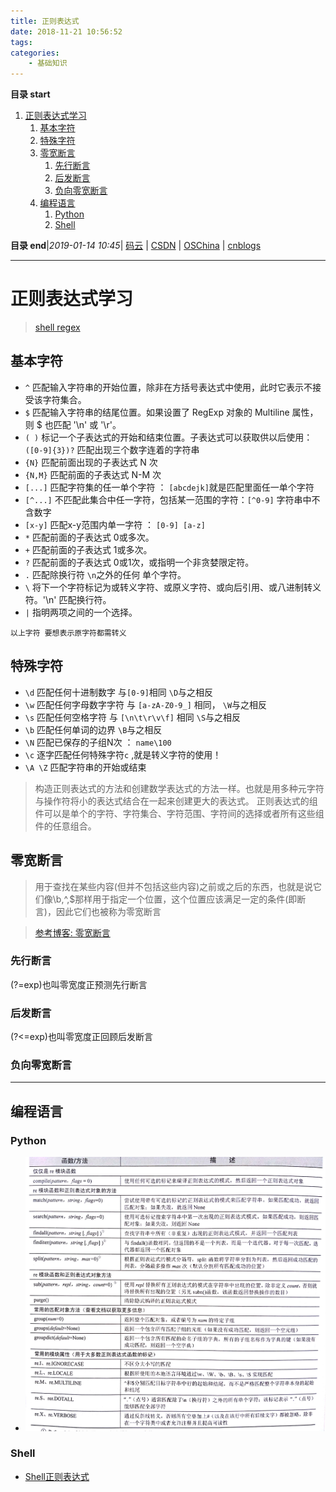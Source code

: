 ```yaml
---
title: 正则表达式
date: 2018-11-21 10:56:52
tags: 
categories: 
    - 基础知识
---
```


**目录 start**
 
1. [正则表达式学习](#正则表达式学习)
    1. [基本字符](#基本字符)
    1. [特殊字符](#特殊字符)
    1. [零宽断言](#零宽断言)
        1. [先行断言](#先行断言)
        1. [后发断言](#后发断言)
        1. [负向零宽断言](#负向零宽断言)
    1. [编程语言](#编程语言)
        1. [Python](#python)
        1. [Shell](#shell)

**目录 end**|_2019-01-14 10:45_| [码云](https://gitee.com/gin9) | [CSDN](http://blog.csdn.net/kcp606) | [OSChina](https://my.oschina.net/kcp1104) | [cnblogs](http://www.cnblogs.com/kuangcp)
****************************************
# 正则表达式学习
> [shell regex](http://man.linuxde.net/docs/shell_regex.html)

## 基本字符 

- `^`  匹配输入字符串的开始位置，除非在方括号表达式中使用，此时它表示不接受该字符集合。
- `$`  匹配输入字符串的结尾位置。如果设置了 RegExp 对象的 Multiline 属性，则 $ 也匹配 '\n' 或 '\r'。
- `( )`  标记一个子表达式的开始和结束位置。子表达式可以获取供以后使用：`([0-9]{3})?` 匹配出现三个数字连着的字符串
- `{N}`  匹配前面出现的子表达式 N 次
- `{N,M}` 匹配前面的子表达式 N-M 次
- `[...]`  匹配字符集的任一单个字符 ： `[abcdejk]`就是匹配里面任一单个字符 
- `[^...]` 不匹配此集合中任一字符，包括某一范围的字符：`[^0-9]` 字符串中不含数字
- `[x-y]` 匹配x-y范围内单一字符 ： `[0-9] [a-z]`
- `*`  匹配前面的子表达式 0或多次。 
- `+`  匹配前面的子表达式 1或多次。
- `?`  匹配前面的子表达式 0或1次，或指明一个非贪婪限定符。
- `.`  匹配除换行符 `\n`之外的任何 单个字符。
- `\`  将下一个字符标记为或转义字符、或原义字符、或向后引用、或八进制转义符。'\n' 匹配换行符。 
- `|`  指明两项之间的一个选择。

`以上字符 要想表示原字符都需转义`

## 特殊字符
- `\d` 匹配任何十进制数字 与`[0-9]`相同 `\D`与之相反
- `\w` 匹配任何字母数字字符 与 `[a-zA-Z0-9_]` 相同， `\W`与之相反
- `\s` 匹配任何空格字符 与 `[\n\t\r\v\f]` 相同 `\S`与之相反
- `\b` 匹配任何单词的边界  `\B`与之相反
- `\N` 匹配已保存的子组N次 ： `name\100`
- `\c` 逐字匹配任何特殊字符`c` ,就是转义字符的使用！
- `\A \Z` 匹配字符串的开始或结束

> 构造正则表达式的方法和创建数学表达式的方法一样。也就是用多种元字符与操作符将小的表达式结合在一起来创建更大的表达式。
> 正则表达式的组件可以是单个的字符、字符集合、字符范围、字符间的选择或者所有这些组件的任意组合。 

## 零宽断言
> 用于查找在某些内容(但并不包括这些内容)之前或之后的东西，也就是说它们像\b,^,$那样用于指定一个位置，这个位置应该满足一定的条件(即断言)，因此它们也被称为零宽断言

> [参考博客: 零宽断言](https://www.cnblogs.com/shangdawei/p/4673117.html)

### 先行断言
(?=exp)也叫零宽度正预测先行断言

### 后发断言
(?<=exp)也叫零宽度正回顾后发断言

### 负向零宽断言

***************************

## 编程语言
### Python
- ![re.jpg](https://raw.githubusercontent.com/Kuangcp/ImageRepos/master/Tech/python/re.jpg)

### Shell
- [Shell正则表达式](http://man.linuxde.net/docs/shell_regex.html)
